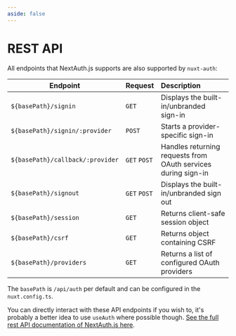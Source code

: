 ```yaml
---
aside: false
---
```


# REST API

All endpoints that NextAuth.js supports are also supported by `nuxt-auth`:

| Endpoint                          | Request      | Description                                                    |
|-----------------------------------|:-------------|:---------------------------------------------------------------|
| `${basePath}/signin`              | `GET`        | Displays the built-in/unbranded sign-in                        |
| `${basePath}/signin/:provider`    | `POST`       | Starts a provider-specific sign-in                             |
| `${basePath}/callback/:provider`  | `GET` `POST` | Handles returning requests from OAuth services during sign-in  |
| `${basePath}/signout`             | `GET` `POST` | Displays the built-in/unbranded sign out                       |
| `${basePath}/session`             | `GET`        | Returns client-safe session object                             |
| `${basePath}/csrf`                | `GET`        | Returns object containing CSRF                                 |
| `${basePath}/providers`           | `GET`        | Returns a list of configured OAuth providers                   |

The `basePath` is `/api/auth` per default and can be configured in the `nuxt.config.ts`.

You can directly interact with these API endpoints if you wish to, it's probably a better idea to use `useAuth` where possible though. [See the full rest API documentation of NextAuth.js here](https://next-auth.js.org/getting-started/rest-api).
